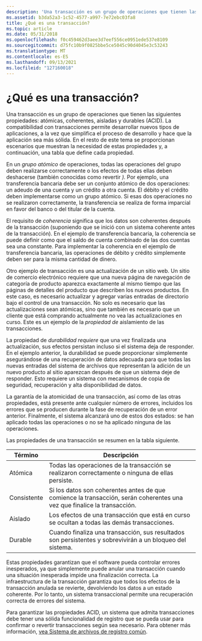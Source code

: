 ```yaml
---
description: 'Una transacción es un grupo de operaciones que tienen las siguientes propiedades: atómicas, coherentes, aisladas y durables (ACID).'
ms.assetid: b3da52a3-1c52-4577-a997-7e72ebc03fa8
title: ¿Qué es una transacción?
ms.topic: article
ms.date: 05/31/2018
ms.openlocfilehash: f0c459462d3aee3d7eef556ce0951ede537e8109
ms.sourcegitcommit: d75fc10b9f0825bbe5ce5045c90d4045e3c53243
ms.translationtype: MT
ms.contentlocale: es-ES
ms.lasthandoff: 09/13/2021
ms.locfileid: "127160018"
---
```

# <a name="what-is-a-transaction"></a>¿Qué es una transacción?

Una transacción es un grupo de operaciones que tienen las siguientes propiedades: atómicas, coherentes, aisladas y durables (ACID). La compatibilidad con transacciones permite desarrollar nuevos tipos de aplicaciones, a la vez que simplifica el proceso de desarrollo y hace que la aplicación sea más sólida. En el resto de este tema se proporcionan escenarios que muestran la necesidad de estas propiedades y, a continuación, una tabla que define cada propiedad.

En un *grupo atómico* de operaciones, todas las operaciones del grupo deben realizarse correctamente o los efectos de todas ellas deben deshacerse (también conocidas como revertir *).* Por ejemplo, una transferencia bancaria debe ser un conjunto atómico de dos operaciones: un adeudo de una cuenta y un crédito a otra cuenta. El débito y el crédito deben implementarse como un grupo atómico. Si esas dos operaciones no se realizaron correctamente, la transferencia se realiza de forma imparcial en favor del banco o del titular de la cuenta.

El requisito de *coherencia* significa que los datos son coherentes después de la transacción (suponiendo que se inició con un sistema coherente antes de la transacción). En el ejemplo de transferencia bancaria, la coherencia se puede definir como que el saldo de cuenta combinado de las dos cuentas sea una constante. Para implementar la coherencia en el ejemplo de transferencia bancaria, las operaciones de débito y crédito simplemente deben ser para la misma cantidad de dinero.

Otro ejemplo de transacción es una actualización de un sitio web. Un sitio de comercio electrónico requiere que una nueva página de navegación de categoría de producto aparezca exactamente al mismo tiempo que las páginas de detalles del producto que describen los nuevos productos. En este caso, es necesario actualizar y agregar varias entradas de directorio bajo el control de una transacción. No solo es necesario que las actualizaciones sean atómicas, sino que también es necesario que un cliente que está comprando actualmente no vea las actualizaciones en curso. Este es un ejemplo de la *propiedad de* aislamiento de las transacciones.

La propiedad de *durabilidad requiere* que una vez finalizada una actualización, sus efectos persistan incluso si el sistema deja de responder. En el ejemplo anterior, la durabilidad se puede proporcionar simplemente asegurándose de una recuperación de datos adecuada para que todas las nuevas entradas del sistema de archivos que representan la adición de un nuevo producto al sitio aparezcan después de que un sistema deje de responder. Esto requiere un sistema con mecanismos de copia de seguridad, recuperación y alta disponibilidad de datos.

La garantía de la atomicidad de una transacción, así como de las otras propiedades, está presente ante cualquier número de errores, incluidos los errores que se producen durante la fase de recuperación de un error anterior. Finalmente, el sistema alcanzará uno de estos dos estados: se han aplicado todas las operaciones o no se ha aplicado ninguna de las operaciones.

Las propiedades de una transacción se resumen en la tabla siguiente.



| Término                                                                                                         | Descripción                                                                                                                       |
|--------------------------------------------------------------------------------------------------------------|-----------------------------------------------------------------------------------------------------------------------------------|
| <span id="Atomic"></span><span id="atomic"></span><span id="ATOMIC"></span>Atómica<br/>                 | Todas las operaciones de la transacción se realizaron correctamente o ninguna de ellas persiste.<br/>                             |
| <span id="Consistent"></span><span id="consistent"></span><span id="CONSISTENT"></span>Consistente<br/> | Si los datos son coherentes antes de que comience la transacción, serán coherentes una vez que finalice la transacción.<br/> |
| <span id="Isolated_"></span><span id="isolated_"></span><span id="ISOLATED_"></span>Aislado <br/>     | Los efectos de una transacción que está en curso se ocultan a todas las demás transacciones.<br/>                               |
| <span id="Durable"></span><span id="durable"></span><span id="DURABLE"></span>Durable<br/>             | Cuando finaliza una transacción, sus resultados son persistentes y sobrevivirán a un bloqueo del sistema.<br/>                               |



 

Estas propiedades garantizan que el software pueda controlar errores inesperados, ya que simplemente puede anular una transacción cuando una situación inesperada impide una finalización correcta. La infraestructura de la transacción garantiza que todos los efectos de la transacción anulada se revierte, devolviendo los datos a un estado coherente. Por lo tanto, un sistema transaccional permite una recuperación correcta de errores del sistema.

Para garantizar las propiedades ACID, un sistema que admita transacciones debe tener una sólida funcionalidad de registro que se pueda usar para confirmar o revertir transacciones según sea necesario. Para obtener más información, [vea Sistema de archivos de registro común](/previous-versions/windows/desktop/clfs/common-log-file-system-portal).

 

